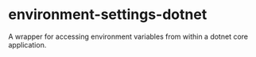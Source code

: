 ﻿# environment-settings-dotnet

A wrapper for accessing environment variables from within a dotnet core application.
